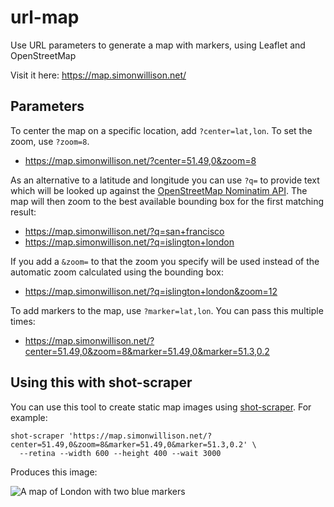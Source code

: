# url-map

Use URL parameters to generate a map with markers, using Leaflet and OpenStreetMap

Visit it here: https://map.simonwillison.net/

## Parameters

To center the map on a specific location, add `?center=lat,lon`. To set the zoom, use `?zoom=8`.

- https://map.simonwillison.net/?center=51.49,0&zoom=8

As an alternative to a latitude and longitude you can use `?q=` to provide text which will be looked up against the [OpenStreetMap Nominatim API](https://nominatim.openstreetmap.org/ui/search.html). The map will then zoom to the best available bounding box for the first matching result:

- https://map.simonwillison.net/?q=san+francisco
- https://map.simonwillison.net/?q=islington+london

If you add a `&zoom=` to that the zoom you specify will be used instead of the automatic zoom calculated using the bounding box:

- https://map.simonwillison.net/?q=islington+london&zoom=12

To add markers to the map, use `?marker=lat,lon`. You can pass this multiple times:

- https://map.simonwillison.net/?center=51.49,0&zoom=8&marker=51.49,0&marker=51.3,0.2

## Using this with shot-scraper

You can use this tool to create static map images using [shot-scraper](https://shot-scraper.datasette.io/). For example:

```
shot-scraper 'https://map.simonwillison.net/?center=51.49,0&zoom=8&marker=51.49,0&marker=51.3,0.2' \
  --retina --width 600 --height 400 --wait 3000
```
Produces this image:

![A map of London with two blue markers](https://user-images.githubusercontent.com/9599/173208299-b44c34f1-887b-48b7-86d8-4038945ec80f.png)
